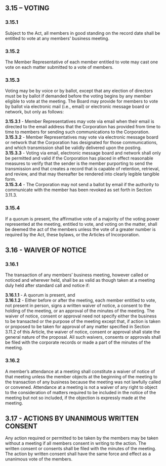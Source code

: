 ## **3.15 – VOTING**

### **3.15.1**

Subject to the Act, all members in good standing on the record date shall be entitled to vote at any members' business meeting.

### **3.15.2**

The Member Representative of each member entitled to vote may cast one vote on each matter submitted to a vote of members.

### **3.15.3**

Voting may be by voice or by ballot, except that any election of directors must be by ballot if demanded before the voting begins by any member eligible to vote at the meeting. The Board may provide for members to vote by ballot via electronic mail (i.e., email) or electronic message board or network, but only as follows:

   **3.15.3.1** - Member Representatives may vote via email when their email is directed to the email address that the Corporation has provided from time to time to members for sending such communications to the Corporation.  
   **3.15.3.2** - Member Representatives may vote via electronic message board or network that the Corporation has designated for those communications, and which transmission shall be validly delivered upon the posting.  
   **3.15.3.3** - Voting via email, electronic message board and network shall only be permitted and valid if the Corporation has placed in effect reasonable measures to verify that the sender is the member purporting to send the transmission and that creates a record that is capable of retention, retrieval, and review, and that may thereafter be rendered into clearly legible tangible form.  
   **3.15.3.4** - The Corporation may not send a ballot by email if the authority to communicate with the member has been revoked as set forth in Section 3.11.3.

### **3.15.4**

If a quorum is present, the affirmative vote of a majority of the voting power represented at the meeting, entitled to vote, and voting on the matter, shall be deemed the act of the members unless the vote of a greater number is required by the Act, these bylaws, or the Articles of Incorporation.

## **3.16 - WAIVER OF NOTICE**

### **3.16.1**

The transaction of any members’ business meeting, however called or noticed and wherever held, shall be as valid as though taken at a meeting duly held after standard call and notice if:

   **3.16.1.1** - A quorum is present, and  
   **3.16.1.2** - Either before or after the meeting, each member entitled to vote, not present in person, signs a written waiver of notice, a consent to the holding of the meeting, or an approval of the minutes of the meeting. The waiver of notice, consent or approval need not specify either the business to be transacted or the purpose of the meeting except that, if action is taken or proposed to be taken for approval of any matter specified in Section 3.11.2 of this Article, the waiver of notice, consent or approval shall state the general nature of the proposal. All such waivers, consents or approvals shall be filed with the corporate records or made a part of the minutes of the meeting.

### **3.16.2**

A member’s attendance at a meeting shall constitute a waiver of notice of that meeting unless the member objects at the beginning of the meeting to the transaction of any business because the meeting was not lawfully called or convened. Attendance at a meeting is not a waiver of any right to object to the consideration of matters required to be included in the notice of the meeting but not so included, if the objection is expressly made at the meeting.

## **3.17 - ACTIONS BY UNANIMOUS WRITTEN CONSENT**

Any action required or permitted to be taken by the members may be taken without a meeting if all members consent in writing to the action. The written consent or consents shall be filed with the minutes of the meeting. The action by written consent shall have the same force and effect as a unanimous vote of the members.

